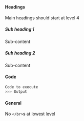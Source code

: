 #### Headings
Main headings should start at level 4

##### Sub heading 1
Sub-content

##### Sub heading 2
Sub-content

#### Code
```python
Code to execute
>>> Output
```

#### General
No `</br>`s at lowest level